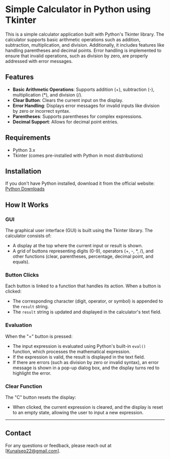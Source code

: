 # Simple Calculator in Python using Tkinter

This is a simple calculator application built with Python's Tkinter library. The calculator supports basic arithmetic operations such as addition, subtraction, multiplication, and division. Additionally, it includes features like handling parentheses and decimal points. Error handling is implemented to ensure that invalid operations, such as division by zero, are properly addressed with error messages.

## Features

- **Basic Arithmetic Operations**: Supports addition (+), subtraction (-), multiplication (*), and division (/).
- **Clear Button**: Clears the current input on the display.
- **Error Handling**: Displays error messages for invalid inputs like division by zero or incorrect syntax.
- **Parentheses**: Supports parentheses for complex expressions.
- **Decimal Support**: Allows for decimal point entries.

## Requirements

- Python 3.x
- Tkinter (comes pre-installed with Python in most distributions)

## Installation

If you don't have Python installed, download it from the official website:  
[Python Downloads](https://www.python.org/downloads/)

## How It Works

### GUI
The graphical user interface (GUI) is built using the Tkinter library. The calculator consists of:

- A display at the top where the current input or result is shown.
- A grid of buttons representing digits (0-9), operators (+, -, *, /), and other functions (clear, parentheses, percentage, decimal point, and equals).

### Button Clicks
Each button is linked to a function that handles its action. When a button is clicked:

- The corresponding character (digit, operator, or symbol) is appended to the `result` string.
- The `result` string is updated and displayed in the calculator's text field.

### Evaluation
When the "=" button is pressed:

- The input expression is evaluated using Python's built-in `eval()` function, which processes the mathematical expression.
- If the expression is valid, the result is displayed in the text field.
- If there are errors (such as division by zero or invalid syntax), an error message is shown in a pop-up dialog box, and the display turns red to highlight the error.

### Clear Function
The "C" button resets the display:

- When clicked, the current expression is cleared, and the display is reset to an empty state, allowing the user to input a new expression.

---
## Contact
For any questions or feedback, please reach out at [Kunalsep22@gmail.com].
